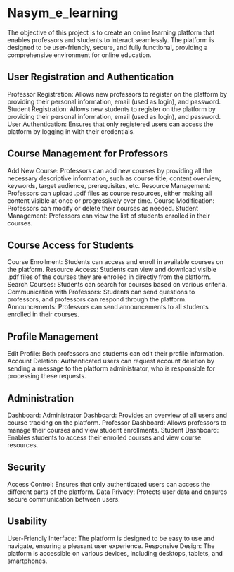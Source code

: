 # Nasym_e_learning
The objective of this project is to create an online learning platform that enables professors and students to interact seamlessly. The platform is designed to be user-friendly, secure, and fully functional, providing a comprehensive environment for online education.

## User Registration and Authentication
Professor Registration: Allows new professors to register on the platform by providing their personal information, email (used as login), and password.
Student Registration: Allows new students to register on the platform by providing their personal information, email (used as login), and password.
User Authentication: Ensures that only registered users can access the platform by logging in with their credentials.
## Course Management for Professors
Add New Course: Professors can add new courses by providing all the necessary descriptive information, such as course title, content overview, keywords, target audience, prerequisites, etc.
Resource Management: Professors can upload .pdf files as course resources, either making all content visible at once or progressively over time.
Course Modification: Professors can modify or delete their courses as needed.
Student Management: Professors can view the list of students enrolled in their courses.
## Course Access for Students
Course Enrollment: Students can access and enroll in available courses on the platform.
Resource Access: Students can view and download visible .pdf files of the courses they are enrolled in directly from the platform.
Search Courses: Students can search for courses based on various criteria.
Communication with Professors: Students can send questions to professors, and professors can respond through the platform.
Announcements: Professors can send announcements to all students enrolled in their courses.
## Profile Management
Edit Profile: Both professors and students can edit their profile information.
Account Deletion: Authenticated users can request account deletion by sending a message to the platform administrator, who is responsible for processing these requests.
## Administration
Dashboard:
Administrator Dashboard: Provides an overview of all users and course tracking on the platform.
Professor Dashboard: Allows professors to manage their courses and view student enrollments.
Student Dashboard: Enables students to access their enrolled courses and view course resources.
## Security
Access Control: Ensures that only authenticated users can access the different parts of the platform.
Data Privacy: Protects user data and ensures secure communication between users.
## Usability
User-Friendly Interface: The platform is designed to be easy to use and navigate, ensuring a pleasant user experience.
Responsive Design: The platform is accessible on various devices, including desktops, tablets, and smartphones.
